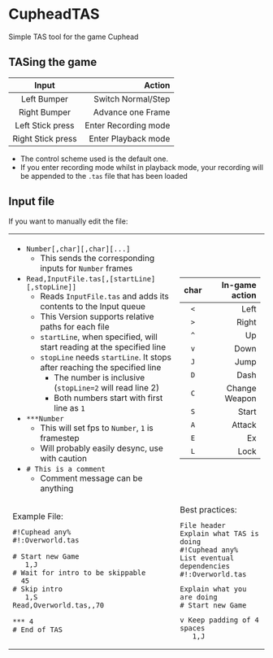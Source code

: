 # CupheadTAS
Simple TAS tool for the game Cuphead

## TASing the game

Input             | Action
:----------------:|---------------------:
Left Bumper       | Switch Normal/Step
Right Bumper      | Advance one Frame
Left Stick press  | Enter Recording mode
Right Stick press | Enter Playback mode

 - The control scheme used is the default one.
 - If you enter recording mode whilst in playback mode, your recording will be appended to the `.tas` file that has been loaded

## Input file
If you want to manually edit the file:
<table>
<tr><td>

 - `Number[,char][,char][...]`
    - This sends the corresponding inputs for `Number` frames
 - `Read,InputFile.tas[,[startLine][,stopLine]]`
    - Reads `InputFile.tas` and adds its contents to the Input queue
    - This Version supports relative paths for each file
    - `startLine`, when specified, will start reading at the specified line
    - `stopLine` needs `startLine`. It stops after reaching the specified line
      - The number is inclusive (`stopLine=2` will read line 2)
      - Both numbers start with first line as `1`
 - `***Number`
    - This will set fps to `Number`, `1` is framestep
    - Will probably easily desync, use with caution
 - `# This is a comment`
    - Comment message can be anything
</td><td>

char|In-game action
:--:|-------------:
`<` | Left
`>` | Right
`^` | Up
`v` | Down
`J` | Jump
`D` | Dash
`C` | Change Weapon
`S` | Start
`A` | Attack
`E` | Ex
`L` | Lock
</td></tr>
<tr></tr>
<tr><td>
Example File:

```
#!Cuphead any%
#!:Overworld.tas

# Start new Game
   1,J
# Wait for intro to be skippable
  45
# Skip intro
   1,S
Read,Overworld.tas,,70

*** 4
# End of TAS
```
</td><td>
Best practices:

```
File header
Explain what TAS is doing
#!Cuphead any%
List eventual dependencies
#!:Overworld.tas
```

```
Explain what you are doing
# Start new Game
```

```
v Keep padding of 4 spaces
   1,J
```
</td></tr>
</table>
